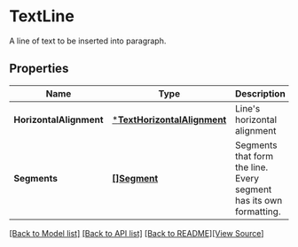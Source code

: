 # TextLine
A line of text to be inserted into paragraph.

## Properties
Name | Type | Description | Notes
------------ | ------------- | ------------- | -------------
**HorizontalAlignment** | [***TextHorizontalAlignment**](TextHorizontalAlignment.md) | Line&#39;s horizontal alignment | [optional] [default to null]
**Segments** | [**[]Segment**](Segment.md) | Segments that form the line. Every segment has its own formatting. | [default to null]

[[Back to Model list]](../README.md#documentation-for-models) [[Back to API list]](../README.md#documentation-for-api-endpoints) [[Back to README]](../README.md)[[View Source]](../text_line.go)


